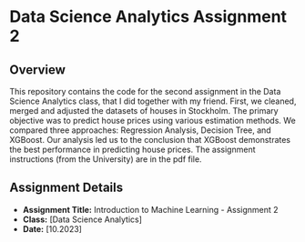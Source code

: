 # Data Science Analytics Assignment 2

## Overview

This repository contains the code for the second assignment in the Data Science Analytics class, that I did together with my friend. First, we cleaned, merged and adjusted the datasets of houses in Stockholm. The primary objective was to predict house prices using various estimation methods. We compared three approaches: Regression Analysis, Decision Tree, and XGBoost. Our analysis led us to the conclusion that XGBoost demonstrates the best performance in predicting house prices. 
The assignment instructions (from the University) are in the pdf file.

## Assignment Details

- **Assignment Title:** Introduction to Machine Learning - Assignment 2
- **Class:** [Data Science Analytics]
- **Date:** [10.2023]


